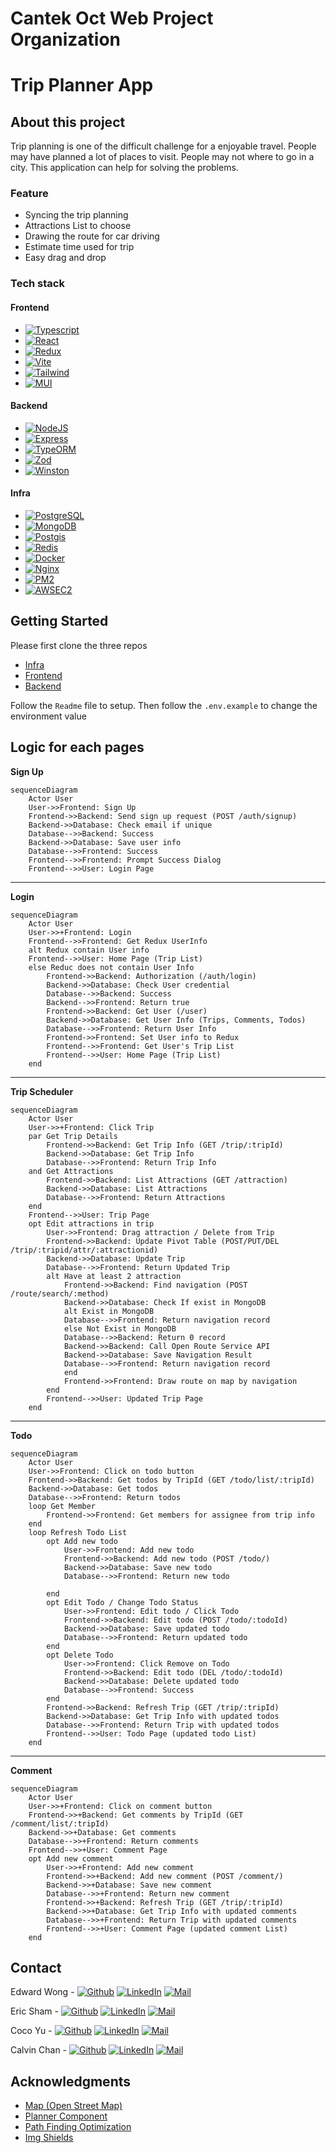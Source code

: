 # Cantek Oct Web Project Organization

# Trip Planner App

## About this project

Trip planning is one of the difficult challenge for a enjoyable travel. People may have planned a lot of places to visit. People may not where to go in a city. This application can help for solving the problems. 

### Feature
- Syncing the trip planning
- Attractions List to choose
- Drawing the route for car driving
- Estimate time used for trip
- Easy drag and drop

### Tech stack
#### Frontend
- [![Typescript][Typescript]][Typescript-url]
- [![React][React.js]][React-url]
- [![Redux][Redux.js]][Redux-url]
- [![Vite][Vite.js]][Vite-url]
- [![Tailwind][Tailwindcss.com]][Tailwindcss-url]
- [![MUI][Mui.com]][Mui-url]

#### Backend
- [![NodeJS][Node.js]][Node-url]
- [![Express][Express.js]][Express-url]
- [![TypeORM][TypeORM.io]][TypeORM-url]
- [![Zod][Zod.dev]][Zod-url]
- [![Winston][Winston]][Winston-url]

#### Infra
- [![PostgreSQL][PostgresSQL.org]][Postgres-url]
- [![MongoDB][MongoDB.com]][MongoDB-url]
- [![Postgis][Postgis.net]][Postgis-url]
- [![Redis][Redis.io]][Redis-url]
- [![Docker][Docker.com]][Docker-url]
- [![Nginx][Nginx.com]][Nginx-url]
- [![PM2][PM2.io]][PM2-url]
- [![AWSEC2][AWS.EC2]][EC2-url]

## Getting Started

Please first clone the three repos 
* [Infra](https://github.com/cantek2023OctWebECEC/infra)
* [Frontend](https://github.com/cantek2023OctWebECEC/front-end)
* [Backend](https://github.com/cantek2023OctWebECEC/api-server)

Follow the ```Readme``` file to setup. 
Then follow the ```.env.example``` to change the environment value



## Logic for each pages

**Sign Up**
```mermaid
sequenceDiagram
    Actor User
    User->>Frontend: Sign Up
    Frontend->>Backend: Send sign up request (POST /auth/signup)
    Backend->>Database: Check email if unique
    Database-->>Backend: Success
    Backend->>Database: Save user info
    Database-->>Frontend: Success
    Frontend-->>Frontend: Prompt Success Dialog
    Frontend-->>User: Login Page
```
---
**Login**
```mermaid
sequenceDiagram
    Actor User
    User->>+Frontend: Login
    Frontend-->>Frontend: Get Redux UserInfo
    alt Redux contain User info
    Frontend-->>User: Home Page (Trip List)
    else Reduc does not contain User Info
        Frontend->>Backend: Authorization (/auth/login)
        Backend->>Database: Check User credential
        Database-->>Backend: Success
        Backend-->>Frontend: Return true
        Frontend->>Backend: Get User (/user)
        Backend->>Database: Get User Info (Trips, Comments, Todos)
        Database-->>Frontend: Return User Info
        Frontend->>Frontend: Set User info to Redux
        Frontend-->>Frontend: Get User's Trip List
        Frontend-->>User: Home Page (Trip List)
    end
```
---
**Trip Scheduler**
```mermaid
sequenceDiagram
    Actor User
    User->>+Frontend: Click Trip
    par Get Trip Details
        Frontend->>Backend: Get Trip Info (GET /trip/:tripId)
        Backend->>Database: Get Trip Info
        Database-->>Frontend: Return Trip Info
    and Get Attractions
        Frontend->>Backend: List Attractions (GET /attraction)
        Backend->>Database: List Attractions
        Database-->>Frontend: Return Attractions
    end
    Frontend-->>User: Trip Page
    opt Edit attractions in trip
        User->>Frontend: Drag attraction / Delete from Trip
        Frontend->>Backend: Update Pivot Table (POST/PUT/DEL /trip/:tripid/attr/:attractionid)
        Backend->>Database: Update Trip
        Database-->>Frontend: Return Updated Trip
        alt Have at least 2 attraction
            Frontend->>Backend: Find navigation (POST /route/search/:method)
            Backend->>Database: Check If exist in MongoDB
            alt Exist in MongoDB
            Database-->>Frontend: Return navigation record
            else Not Exist in MongoDB
            Database-->>Backend: Return 0 record
            Backend->>Backend: Call Open Route Service API
            Backend->>Database: Save Navigation Result
            Database-->>Frontend: Return navigation record
            end
            Frontend->>Frontend: Draw route on map by navigation
        end
        Frontend-->>User: Updated Trip Page
    end
```
---
**Todo**
```mermaid
sequenceDiagram
    Actor User
    User->>Frontend: Click on todo button
    Frontend->>Backend: Get todos by TripId (GET /todo/list/:tripId)
    Backend->>Database: Get todos
    Database-->>Frontend: Return todos
    loop Get Member
        Frontend->>Frontend: Get members for assignee from trip info
    end
    loop Refresh Todo List
        opt Add new todo
            User->>Frontend: Add new todo
            Frontend->>Backend: Add new todo (POST /todo/)
            Backend->>Database: Save new todo
            Database-->>Frontend: Return new todo
            
        end
        opt Edit Todo / Change Todo Status
            User->>Frontend: Edit todo / Click Todo
            Frontend->>Backend: Edit todo (POST /todo/:todoId)
            Backend->>Database: Save updated todo
            Database-->>Frontend: Return updated todo
        end
        opt Delete Todo
            User->>Frontend: Click Remove on Todo
            Frontend->>Backend: Edit todo (DEL /todo/:todoId)
            Backend->>Database: Delete updated todo
            Database-->>Frontend: Success
        end
        Frontend->>Backend: Refresh Trip (GET /trip/:tripId)
        Backend->>Database: Get Trip Info with updated todos
        Database-->>Frontend: Return Trip with updated todos
        Frontend-->>User: Todo Page (updated todo List)
    end
```
---
**Comment**
```mermaid
sequenceDiagram
    Actor User
    User->>+Frontend: Click on comment button
    Frontend->>+Backend: Get comments by TripId (GET /comment/list/:tripId)
    Backend->>+Database: Get comments
    Database-->>+Frontend: Return comments
    Frontend-->>+User: Comment Page
    opt Add new comment
        User->>+Frontend: Add new comment
        Frontend->>+Backend: Add new comment (POST /comment/)
        Backend->>+Database: Save new comment
        Database-->>+Frontend: Return new comment
        Frontend->>+Backend: Refresh Trip (GET /trip/:tripId)
        Backend->>+Database: Get Trip Info with updated comments
        Database-->>+Frontend: Return Trip with updated comments
        Frontend-->>+User: Comment Page (updated comment List)
    end
```

## Contact
Edward Wong - [![Github][github-shield]][github-edward-url] [![LinkedIn][linkedin-shield]][linkedin-edward-url] [![Mail][gmail-shield]][gmail-edward-url]

Eric Sham - [![Github][github-shield]][github-eric-url] [![LinkedIn][linkedin-shield]][linkedin-eric-url]  [![Mail][gmail-shield]][gmail-eric-url]

Coco Yu - [![Github][github-shield]][github-coco-url] [![LinkedIn][linkedin-shield]][linkedin-coco-url]  [![Mail][gmail-shield]][gmail-coco-url]

Calvin Chan - [![Github][github-shield]][github-calvin-url] [![LinkedIn][linkedin-shield]][linkedin-calvin-url]  [![Mail][gmail-shield]][gmail-calvin-url]

## Acknowledgments

* [Map (Open Street Map)](https://www.openstreetmap.org)
* [Planner Component](https://github.com/atlassian/react-beautiful-dnd)
* [Path Finding Optimization](https://github.com/GIScience/openrouteservice-js)
* [Img Shields](https://shields.io)

<!-- MARKDOWN LINKS & IMAGES -->
[Typescript]: https://img.shields.io/badge/typescript-3178C6?style=for-the-badge&logo=typescript&logoColor=white
[Typescript-url]: https://www.typescriptlang.org/
[React.js]: https://img.shields.io/badge/React-20232A?style=for-the-badge&logo=react&logoColor=61DAFB
[React-url]: https://reactjs.org/
[Redux.js]: https://img.shields.io/badge/Redux-20235A?style=for-the-badge&logo=redux&logoColor=764ABC
[Redux-url]: https://redux.js.org/
[Vite.js]: https://img.shields.io/badge/Vite-646CFF?style=for-the-badge&logo=vite&logoColor=white
[Vite-url]: https://vitejs.dev/
[Tailwindcss.com]: https://img.shields.io/badge/tailwind_CSS-06B6D4?style=for-the-badge&logo=Tailwind%20CSS&logoColor=white
[Tailwindcss-url]: https://tailwindcss.com/
[Mui.com]: https://img.shields.io/badge/mui-007FFF?style=for-the-badge&logo=MUI&logoColor=white
[Mui-url]: https://mui.com/
[Node.js]: https://img.shields.io/badge/NodeJS-339933?style=for-the-badge&logo=nodedotjs&logoColor=white
[Node-url]: https://nodejs.org/
[Express.js]: https://img.shields.io/badge/Express-000000?style=for-the-badge&logo=express&logoColor=white
[Express-url]: https://expressjs.com/
[TypeORM.io]: https://img.shields.io/badge/TypeORM-EF2D5E?style=for-the-badge
[TypeORM-url]: https://typeorm.io/
[Zod.dev]: https://img.shields.io/badge/zod-171717?style=for-the-badge&logo=zod&logoColor=3E67B1
[Zod-url]: https://zod.dev/
[Winston]: https://img.shields.io/badge/Winston_logger-565656?style=for-the-badge
[Winston-url]: https://github.com/winstonjs/winston
[PostgresSQL.org]: https://img.shields.io/badge/PostgresSQL-111111?style=for-the-badge&logo=postgresql&logoColor=4169E1
[Postgres-url]: https://www.postgresql.org/
[MongoDB.com]: https://img.shields.io/badge/MongoDB-101010?style=for-the-badge&logo=mongodb&logoColor=47A248
[MongoDB-url]: https://www.mongodb.com/
[Postgis.net]: https://img.shields.io/badge/Postgis-112b3c?style=for-the-badge
[Postgis-url]: https://postgis.net/
[Redis.io]: https://img.shields.io/badge/redis-111111?style=for-the-badge&logo=redis&logoColor=DC382D
[Redis-url]: https://redis.io/
[Docker.com]: https://img.shields.io/badge/docker-2496ED?style=for-the-badge&logo=docker&logoColor=white
[Docker-url]: https://www.docker.com/
[Nginx.com]: https://img.shields.io/badge/nginx-131313?style=for-the-badge&logo=nginx&logoColor=009639
[Nginx-url]: https://www.nginx.com/
[Pm2.io]: https://img.shields.io/badge/pm2-2B037A?style=for-the-badge&logo=pm2&logoColor=white
[Pm2-url]: https://pm2.keymetrics.io/
[aws.ec2]: https://img.shields.io/badge/Amazon_EC2-1A1A1A?style=for-the-badge&logo=amazonec2&logoColor=#FF9900
[ec2-url]: https://aws.amazon.com/ec2/
[linkedin-shield]: https://img.shields.io/badge/-LinkedIn-black.svg?style=for-the-badge&logo=linkedin&colorB=555
[linkedin-edward-url]: https://www.linkedin.com/in/yuk-ming-wong-003bab149/
[linkedin-eric-url]: https://linkedin.com/in/eric-sham-ph/
[linkedin-coco-url]: https://www.linkedin.com/in/cocoyu2023/
[linkedin-calvin-url]: https://www.linkedin.com/in/calvin-chan-profile2023/
[gmail-shield]: https://img.shields.io/badge/Email-EA4335?style=for-the-badge&logo=gmail&logoColor=white
[gmail-edward-url]: mailto:eternal.edward1997@gmail.com
[gmail-eric-url]: mailto:hei9988@gmail.com
[gmail-coco-url]: mailto:coco2023.ca@gmail.com
[gmail-calvin-url]: mailto:calvinkanca@gmail.com
[github-shield]: https://img.shields.io/badge/Github-181717?style=for-the-badge&logo=github&logoColor=white
[github-edward-url]: https://github.com/DrEdwardPCB
[github-eric-url]: https://github.com/humanhei
[github-coco-url]: https://github.com/Coco2023ca
[github-calvin-url]: https://github.com/cck2011